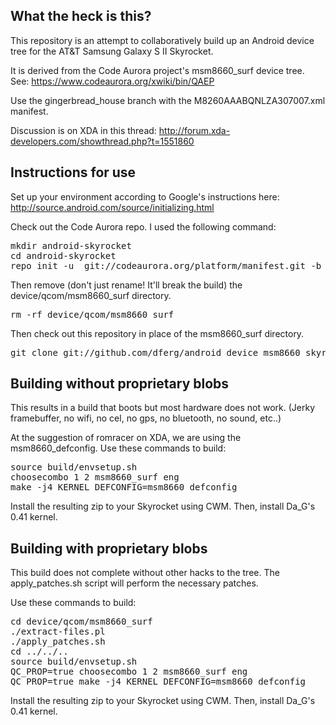 What the heck is this?
----------------------
This repository is an attempt to collaboratively build up an Android device tree for the AT&T Samsung Galaxy S II Skyrocket.

It is derived from the Code Aurora project's msm8660_surf device tree.  See: https://www.codeaurora.org/xwiki/bin/QAEP

Use the gingerbread_house branch with the M8260AAABQNLZA307007.xml manifest.

Discussion is on XDA in this thread: http://forum.xda-developers.com/showthread.php?t=1551860

Instructions for use
--------------------
Set up your environment according to Google's instructions here:
http://source.android.com/source/initializing.html

Check out the Code Aurora repo.  I used the following command:
<pre>
mkdir android-skyrocket
cd android-skyrocket
repo init -u  git://codeaurora.org/platform/manifest.git -b gingerbread_house -m M8260AAABQNLZA307007.xml --repo-url=git://codeaurora.org/tools/repo.git
</pre>

Then remove (don't just rename! It'll break the build) the device/qcom/msm8660_surf directory.
<pre>
rm -rf device/qcom/msm8660_surf
</pre>

Then check out this repository in place of the msm8660_surf directory.
<pre>
git clone git://github.com/dferg/android_device_msm8660_skyrocket.git device/qcom/msm8660_surf
</pre>


Building without proprietary blobs
----------------------------------
This results in a build that boots but most hardware does not work.  (Jerky
framebuffer, no wifi, no cel, no gps, no bluetooth, no sound, etc..)

At the suggestion of romracer on XDA, we are using the msm8660_defconfig.  Use these commands to build:
<pre>
source build/envsetup.sh
choosecombo 1 2 msm8660_surf eng
make -j4 KERNEL_DEFCONFIG=msm8660_defconfig
</pre>

Install the resulting zip to your Skyrocket using CWM. Then, install Da_G's 0.41 kernel.

Building with proprietary blobs
-------------------------------
This build does not complete without other hacks to the tree.  The apply_patches.sh script will perform the necessary patches.

Use these commands to build:
<pre>
cd device/qcom/msm8660_surf
./extract-files.pl
./apply_patches.sh
cd ../../..
source build/envsetup.sh
QC_PROP=true choosecombo 1 2 msm8660_surf eng
QC_PROP=true make -j4 KERNEL_DEFCONFIG=msm8660_defconfig
</pre>

Install the resulting zip to your Skyrocket using CWM. Then, install Da_G's 0.41 kernel.

